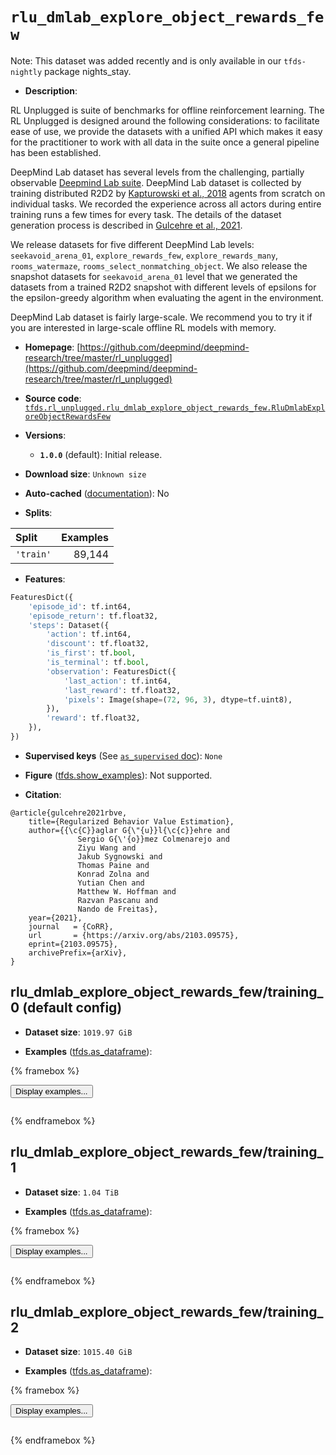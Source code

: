 <div itemscope itemtype="http://schema.org/Dataset">
  <div itemscope itemprop="includedInDataCatalog" itemtype="http://schema.org/DataCatalog">
    <meta itemprop="name" content="TensorFlow Datasets" />
  </div>
  <meta itemprop="name" content="rlu_dmlab_explore_object_rewards_few" />
  <meta itemprop="description" content="RL Unplugged is suite of benchmarks for offline reinforcement learning. The RL&#10;Unplugged is designed around the following considerations: to facilitate ease of&#10;use, we provide the datasets with a unified API which makes it easy for the&#10;practitioner to work with all data in the suite once a general pipeline has been&#10;established.&#10;&#10;DeepMind Lab dataset has several levels from the challenging, partially&#10;observable [Deepmind Lab suite](https://github.com/deepmind/lab). DeepMind Lab&#10;dataset is collected by training distributed R2D2 by [Kapturowski et al., 2018]&#10;(https://openreview.net/forum?id=r1lyTjAqYX) agents from scratch on individual&#10;tasks. We recorded the experience across all actors during entire training runs&#10;a few times for every task. The details of the dataset generation process is&#10;described in [Gulcehre et al., 2021](https://arxiv.org/abs/2103.09575).&#10;&#10;We release datasets for five different DeepMind Lab levels: `seekavoid_arena_01`,&#10;`explore_rewards_few`, `explore_rewards_many`, `rooms_watermaze`,&#10;`rooms_select_nonmatching_object`. We also release the snapshot datasets for&#10;`seekavoid_arena_01` level that we generated the datasets from a trained R2D2&#10;snapshot with different levels of epsilons for the epsilon-greedy algorithm&#10;when evaluating the agent in the environment.&#10;&#10;DeepMind Lab dataset is fairly large-scale. We recommend you to try it if you&#10;are interested in large-scale offline RL models with memory.&#10;&#10;To use this dataset:&#10;&#10;```python&#10;import tensorflow_datasets as tfds&#10;&#10;ds = tfds.load(&#x27;rlu_dmlab_explore_object_rewards_few&#x27;, split=&#x27;train&#x27;)&#10;for ex in ds.take(4):&#10;  print(ex)&#10;```&#10;&#10;See [the guide](https://www.tensorflow.org/datasets/overview) for more&#10;informations on [tensorflow_datasets](https://www.tensorflow.org/datasets).&#10;&#10;" />
  <meta itemprop="url" content="https://www.tensorflow.org/datasets/catalog/rlu_dmlab_explore_object_rewards_few" />
  <meta itemprop="sameAs" content="https://github.com/deepmind/deepmind-research/tree/master/rl_unplugged" />
  <meta itemprop="citation" content="@article{gulcehre2021rbve,&#10;    title={Regularized Behavior Value Estimation},&#10;    author={{\c{C}}aglar G{\&quot;{u}}l{\c{c}}ehre and&#10;               Sergio G{\&#x27;{o}}mez Colmenarejo and&#10;               Ziyu Wang and&#10;               Jakub Sygnowski and&#10;               Thomas Paine and&#10;               Konrad Zolna and&#10;               Yutian Chen and&#10;               Matthew W. Hoffman and&#10;               Razvan Pascanu and&#10;               Nando de Freitas},&#10;    year={2021},&#10;    journal   = {CoRR},&#10;    url       = {https://arxiv.org/abs/2103.09575},&#10;    eprint={2103.09575},&#10;    archivePrefix={arXiv},&#10;}" />
</div>

# `rlu_dmlab_explore_object_rewards_few`

Note: This dataset was added recently and is only available in our
`tfds-nightly` package
<span class="material-icons" title="Available only in the tfds-nightly package">nights_stay</span>.

*   **Description**:

RL Unplugged is suite of benchmarks for offline reinforcement learning. The RL
Unplugged is designed around the following considerations: to facilitate ease of
use, we provide the datasets with a unified API which makes it easy for the
practitioner to work with all data in the suite once a general pipeline has been
established.

DeepMind Lab dataset has several levels from the challenging, partially
observable [Deepmind Lab suite](https://github.com/deepmind/lab). DeepMind Lab
dataset is collected by training distributed R2D2 by
[Kapturowski et al., 2018](https://openreview.net/forum?id=r1lyTjAqYX) agents
from scratch on individual tasks. We recorded the experience across all actors
during entire training runs a few times for every task. The details of the
dataset generation process is described in
[Gulcehre et al., 2021](https://arxiv.org/abs/2103.09575).

We release datasets for five different DeepMind Lab levels:
`seekavoid_arena_01`, `explore_rewards_few`, `explore_rewards_many`,
`rooms_watermaze`, `rooms_select_nonmatching_object`. We also release the
snapshot datasets for `seekavoid_arena_01` level that we generated the datasets
from a trained R2D2 snapshot with different levels of epsilons for the
epsilon-greedy algorithm when evaluating the agent in the environment.

DeepMind Lab dataset is fairly large-scale. We recommend you to try it if you
are interested in large-scale offline RL models with memory.

*   **Homepage**:
    [https://github.com/deepmind/deepmind-research/tree/master/rl_unplugged](https://github.com/deepmind/deepmind-research/tree/master/rl_unplugged)

*   **Source code**:
    [`tfds.rl_unplugged.rlu_dmlab_explore_object_rewards_few.RluDmlabExploreObjectRewardsFew`](https://github.com/tensorflow/datasets/tree/master/tensorflow_datasets/rl_unplugged/rlu_dmlab_explore_object_rewards_few/rlu_dmlab_explore_object_rewards_few.py)

*   **Versions**:

    *   **`1.0.0`** (default): Initial release.

*   **Download size**: `Unknown size`

*   **Auto-cached**
    ([documentation](https://www.tensorflow.org/datasets/performances#auto-caching)):
    No

*   **Splits**:

Split     | Examples
:-------- | -------:
`'train'` | 89,144

*   **Features**:

```python
FeaturesDict({
    'episode_id': tf.int64,
    'episode_return': tf.float32,
    'steps': Dataset({
        'action': tf.int64,
        'discount': tf.float32,
        'is_first': tf.bool,
        'is_terminal': tf.bool,
        'observation': FeaturesDict({
            'last_action': tf.int64,
            'last_reward': tf.float32,
            'pixels': Image(shape=(72, 96, 3), dtype=tf.uint8),
        }),
        'reward': tf.float32,
    }),
})
```

*   **Supervised keys** (See
    [`as_supervised` doc](https://www.tensorflow.org/datasets/api_docs/python/tfds/load#args)):
    `None`

*   **Figure**
    ([tfds.show_examples](https://www.tensorflow.org/datasets/api_docs/python/tfds/visualization/show_examples)):
    Not supported.

*   **Citation**:

```
@article{gulcehre2021rbve,
    title={Regularized Behavior Value Estimation},
    author={{\c{C}}aglar G{\"{u}}l{\c{c}}ehre and
               Sergio G{\'{o}}mez Colmenarejo and
               Ziyu Wang and
               Jakub Sygnowski and
               Thomas Paine and
               Konrad Zolna and
               Yutian Chen and
               Matthew W. Hoffman and
               Razvan Pascanu and
               Nando de Freitas},
    year={2021},
    journal   = {CoRR},
    url       = {https://arxiv.org/abs/2103.09575},
    eprint={2103.09575},
    archivePrefix={arXiv},
}
```

## rlu_dmlab_explore_object_rewards_few/training_0 (default config)

*   **Dataset size**: `1019.97 GiB`

*   **Examples**
    ([tfds.as_dataframe](https://www.tensorflow.org/datasets/api_docs/python/tfds/as_dataframe)):

<!-- mdformat off(HTML should not be auto-formatted) -->

{% framebox %}

<button id="displaydataframe">Display examples...</button>
<div id="dataframecontent" style="overflow-x:scroll"></div>
<script src="https://www.gstatic.com/external_hosted/jquery2.min.js"></script>
<script>
var url = "https://storage.googleapis.com/tfds-data/visualization/dataframe/rlu_dmlab_explore_object_rewards_few-training_0-1.0.0.html";
$(document).ready(() => {
  $("#displaydataframe").click((event) => {
    // Disable the button after clicking (dataframe loaded only once).
    $("#displaydataframe").prop("disabled", true);

    // Pre-fetch and display the content
    $.get(url, (data) => {
      $("#dataframecontent").html(data);
    }).fail(() => {
      $("#dataframecontent").html(
        'Error loading examples. If the error persist, please open '
        + 'a new issue.'
      );
    });
  });
});
</script>

{% endframebox %}

<!-- mdformat on -->

## rlu_dmlab_explore_object_rewards_few/training_1

*   **Dataset size**: `1.04 TiB`

*   **Examples**
    ([tfds.as_dataframe](https://www.tensorflow.org/datasets/api_docs/python/tfds/as_dataframe)):

<!-- mdformat off(HTML should not be auto-formatted) -->

{% framebox %}

<button id="displaydataframe">Display examples...</button>
<div id="dataframecontent" style="overflow-x:scroll"></div>
<script src="https://www.gstatic.com/external_hosted/jquery2.min.js"></script>
<script>
var url = "https://storage.googleapis.com/tfds-data/visualization/dataframe/rlu_dmlab_explore_object_rewards_few-training_1-1.0.0.html";
$(document).ready(() => {
  $("#displaydataframe").click((event) => {
    // Disable the button after clicking (dataframe loaded only once).
    $("#displaydataframe").prop("disabled", true);

    // Pre-fetch and display the content
    $.get(url, (data) => {
      $("#dataframecontent").html(data);
    }).fail(() => {
      $("#dataframecontent").html(
        'Error loading examples. If the error persist, please open '
        + 'a new issue.'
      );
    });
  });
});
</script>

{% endframebox %}

<!-- mdformat on -->

## rlu_dmlab_explore_object_rewards_few/training_2

*   **Dataset size**: `1015.40 GiB`

*   **Examples**
    ([tfds.as_dataframe](https://www.tensorflow.org/datasets/api_docs/python/tfds/as_dataframe)):

<!-- mdformat off(HTML should not be auto-formatted) -->

{% framebox %}

<button id="displaydataframe">Display examples...</button>
<div id="dataframecontent" style="overflow-x:scroll"></div>
<script src="https://www.gstatic.com/external_hosted/jquery2.min.js"></script>
<script>
var url = "https://storage.googleapis.com/tfds-data/visualization/dataframe/rlu_dmlab_explore_object_rewards_few-training_2-1.0.0.html";
$(document).ready(() => {
  $("#displaydataframe").click((event) => {
    // Disable the button after clicking (dataframe loaded only once).
    $("#displaydataframe").prop("disabled", true);

    // Pre-fetch and display the content
    $.get(url, (data) => {
      $("#dataframecontent").html(data);
    }).fail(() => {
      $("#dataframecontent").html(
        'Error loading examples. If the error persist, please open '
        + 'a new issue.'
      );
    });
  });
});
</script>

{% endframebox %}

<!-- mdformat on -->